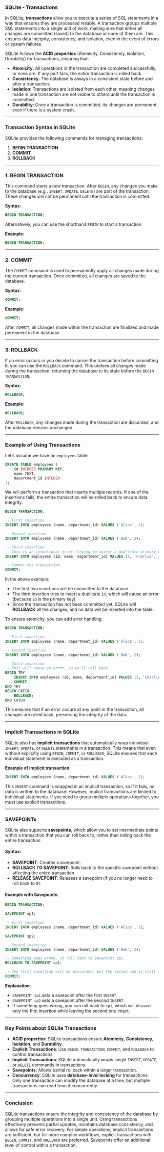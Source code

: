 ### SQLite - Transactions

In SQLite, **transactions** allow you to execute a series of SQL statements in a way that ensures they are processed reliably. A transaction groups multiple SQL statements into a single unit of work, making sure that either all changes are committed (saved) to the database or none of them are. This ensures data integrity, consistency, and isolation, even in the event of errors or system failures.

SQLite follows the **ACID properties** (Atomicity, Consistency, Isolation, Durability) for transactions, ensuring that:

- **Atomicity**: All operations in the transaction are completed successfully, or none are. If any part fails, the entire transaction is rolled back.
- **Consistency**: The database is always in a consistent state before and after a transaction.
- **Isolation**: Transactions are isolated from each other, meaning changes made in one transaction are not visible to others until the transaction is committed.
- **Durability**: Once a transaction is committed, its changes are permanent, even if there is a system crash.

---

### Transaction Syntax in SQLite

SQLite provides the following commands for managing transactions:

1. **BEGIN TRANSACTION**
2. **COMMIT**
3. **ROLLBACK**

---

### 1. **BEGIN TRANSACTION**

This command starts a new transaction. After `BEGIN`, any changes you make to the database (e.g., `INSERT`, `UPDATE`, `DELETE`) are part of the transaction. These changes will not be permanent until the transaction is committed.

**Syntax**:
```sql
BEGIN TRANSACTION;
```

Alternatively, you can use the shorthand `BEGIN` to start a transaction.

**Example**:
```sql
BEGIN TRANSACTION;
```

---

### 2. **COMMIT**

The `COMMIT` command is used to permanently apply all changes made during the current transaction. Once committed, all changes are saved to the database.

**Syntax**:
```sql
COMMIT;
```

**Example**:
```sql
COMMIT;
```

After `COMMIT`, all changes made within the transaction are finalized and made permanent in the database.

---

### 3. **ROLLBACK**

If an error occurs or you decide to cancel the transaction before committing it, you can use the `ROLLBACK` command. This undoes all changes made during the transaction, returning the database to its state before the `BEGIN TRANSACTION`.

**Syntax**:
```sql
ROLLBACK;
```

**Example**:
```sql
ROLLBACK;
```

After `ROLLBACK`, any changes made during the transaction are discarded, and the database remains unchanged.

---

### Example of Using Transactions

Let’s assume we have an `employees` table:

```sql
CREATE TABLE employees (
    id INTEGER PRIMARY KEY,
    name TEXT,
    department_id INTEGER
);
```

We will perform a transaction that inserts multiple records. If one of the insertions fails, the entire transaction will be rolled back to ensure data integrity.

```sql
BEGIN TRANSACTION;

-- First insertion
INSERT INTO employees (name, department_id) VALUES ('Alice', 1);

-- Second insertion
INSERT INTO employees (name, department_id) VALUES ('Bob', 2);

-- Third insertion
-- This is an intentional error (trying to insert a duplicate primary key)
INSERT INTO employees (id, name, department_id) VALUES (1, 'Charlie', 3);

-- Commit the transaction
COMMIT;
```

In the above example:
- The first two insertions will be committed to the database.
- The third insertion tries to insert a duplicate `id`, which will cause an error (because `id` is the primary key).
- Since the transaction has not been committed yet, SQLite will **ROLLBACK** all the changes, and no data will be inserted into the table.

To ensure atomicity, you can add error handling:

```sql
BEGIN TRANSACTION;

-- First insertion
INSERT INTO employees (name, department_id) VALUES ('Alice', 1);

-- Second insertion
INSERT INTO employees (name, department_id) VALUES ('Bob', 2);

-- Third insertion
-- This will cause an error, so we'll roll back
BEGIN TRY
    INSERT INTO employees (id, name, department_id) VALUES (1, 'Charlie', 3);
    COMMIT;
END TRY
BEGIN CATCH
    ROLLBACK;
END CATCH
```

This ensures that if an error occurs at any point in the transaction, all changes are rolled back, preserving the integrity of the data.

---

### Implicit Transactions in SQLite

SQLite also has **implicit transactions** that automatically wrap individual `INSERT`, `UPDATE`, or `DELETE` statements in a transaction. This means that even without explicitly using `BEGIN`, `COMMIT`, or `ROLLBACK`, SQLite ensures that each individual statement is executed as a transaction.

**Example of implicit transaction**:

```sql
INSERT INTO employees (name, department_id) VALUES ('Alice', 1);
```

This `INSERT` command is wrapped in an implicit transaction, so if it fails, no data is written to the database. However, implicit transactions are limited to individual statements. If you need to group multiple operations together, you must use explicit transactions.

---

### SAVEPOINTs

SQLite also supports **savepoints**, which allow you to set intermediate points within a transaction that you can roll back to, rather than rolling back the entire transaction.

#### Syntax:
- **SAVEPOINT**: Creates a savepoint.
- **ROLLBACK TO SAVEPOINT**: Rolls back to the specific savepoint without affecting the entire transaction.
- **RELEASE SAVEPOINT**: Releases a savepoint (if you no longer need to roll back to it).

#### Example with Savepoints:
```sql
BEGIN TRANSACTION;

SAVEPOINT sp1;

-- First insertion
INSERT INTO employees (name, department_id) VALUES ('Alice', 1);

SAVEPOINT sp2;

-- Second insertion
INSERT INTO employees (name, department_id) VALUES ('Bob', 2);

-- Something goes wrong, so roll back to savepoint sp1
ROLLBACK TO SAVEPOINT sp1;

-- The first insertion will be discarded, but the second one is still intact
COMMIT;
```

**Explanation**:
- `SAVEPOINT sp1` sets a savepoint after the first `INSERT`.
- `SAVEPOINT sp2` sets a savepoint after the second `INSERT`.
- If something goes wrong, you can roll back to `sp1`, which will discard only the first insertion while leaving the second one intact.

---

### Key Points about SQLite Transactions

- **ACID properties**: SQLite transactions ensure **Atomicity**, **Consistency**, **Isolation**, and **Durability**.
- **Explicit Transactions**: Use `BEGIN TRANSACTION`, `COMMIT`, and `ROLLBACK` to control transactions.
- **Implicit Transactions**: SQLite automatically wraps single `INSERT`, `UPDATE`, or `DELETE` commands in transactions.
- **Savepoints**: Allows partial rollback within a larger transaction.
- **Concurrency**: SQLite uses **database-level locking** for transactions. Only one transaction can modify the database at a time, but multiple transactions can read from it concurrently.

---

### Conclusion

SQLite transactions ensure the integrity and consistency of the database by grouping multiple operations into a single unit. Using transactions effectively prevents partial updates, maintains database consistency, and allows for safe error recovery. For simple operations, implicit transactions are sufficient, but for more complex workflows, explicit transactions with `BEGIN`, `COMMIT`, and `ROLLBACK` are preferred. Savepoints offer an additional level of control within a transaction.
